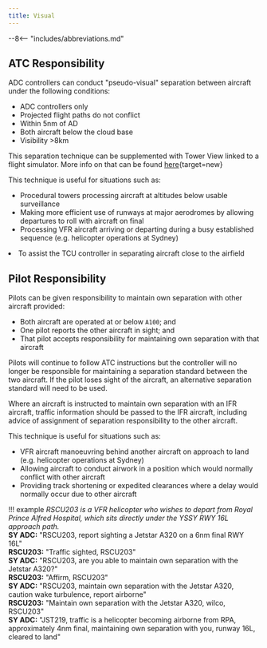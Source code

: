 ```yaml
---
title: Visual
---
```


--8<-- "includes/abbreviations.md"

## ATC Responsibility
ADC controllers can conduct "pseudo-visual" separation between aircraft under the following conditions:  
- ADC controllers only  
- Projected flight paths do not conflict  
- Within 5nm of AD  
- Both aircraft below the cloud base  
- Visibility >8km

This separation technique can be supplemented with Tower View linked to a flight simulator. More info on that can be found [here](https://forums.vatsim.net/topic/29161-tips-and-tricks/){target=new}

This technique is useful for situations such as:<ul><li>Procedural towers processing aircraft at altitudes below usable surveillance</li><li>Making more efficient use of runways at major aerodromes by allowing departures to roll with aircraft on final</li><li>Processing VFR aircraft arriving or departing during a busy established sequence (e.g. helicopter operations at Sydney)</li></ul><li>To assist the TCU controller in separating aircraft close to the airfield</li>

## Pilot Responsibility
Pilots can be given responsibility to maintain own separation with other aircraft provided:  
- Both aircraft are operated at or below `A100`; and  
- One pilot reports the other aircraft in sight; and  
- That pilot accepts responsibility for maintaining own separation with that aircraft

Pilots will continue to follow ATC instructions but the controller will no longer be responsible for maintaining a separation standard between the two aircraft.  If the pilot loses sight of the aircraft, an alternative separation standard will need to be used.  

Where an aircraft is instructed to maintain own separation with an IFR aircraft, traffic information should be passed to the IFR aircraft, including advice of assignment of separation responsibility to the other aircraft. 

This technique is useful for situations such as:<ul><li>VFR aircraft manoeuvring behind another aircraft on approach to land (e.g. helicopter operations at Sydney)</li><li>Allowing aircraft to conduct airwork in a position which would normally conflict with other aircraft</li><li>Providing track shortening or expedited clearances where a delay would normally occur due to other aircraft</li></ul>

!!! example
    *RSCU203 is a VFR helicopter who wishes to depart from Royal Prince Alfred Hospital, which sits directly under the YSSY RWY 16L approach path.*  
    **SY ADC:** "RSCU203, report sighting a Jetstar A320 on a 6nm final RWY 16L"  
    **RSCU203:** "Traffic sighted, RSCU203"  
    **SY ADC:** "RSCU203, are you able to maintain own separation with the Jetstar A320?"  
    **RSCU203:** "Affirm, RSCU203"  
    **SY ADC:** "RSCU203, maintain own separation with the Jetstar A320, caution wake turbulence, report airborne"  
    **RSCU203:** "Maintain own separation with the Jetstar A320, wilco, RSCU203"  
    **SY ADC:** "JST219, traffic is a helicopter becoming airborne from RPA, approximately 4nm final, maintaining own separation with you, runway 16L, cleared to land"